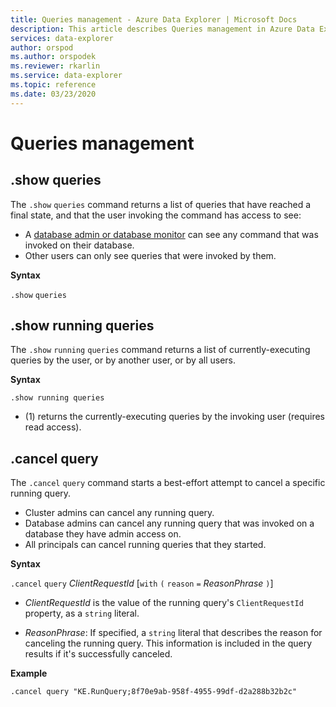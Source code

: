 ```yaml
---
title: Queries management - Azure Data Explorer | Microsoft Docs
description: This article describes Queries management in Azure Data Explorer.
services: data-explorer
author: orspod
ms.author: orspodek
ms.reviewer: rkarlin
ms.service: data-explorer
ms.topic: reference
ms.date: 03/23/2020
---
```

# Queries management

## .show queries

The `.show` `queries` command returns a list of queries that have reached a final state, and that the user invoking the command has access to see:


* A [database admin or database monitor](../management/access-control/role-based-authorization.md) can see any command that was invoked on their database.
* Other users can only see queries that were invoked by them.

**Syntax**

`.show` `queries`

## .show running queries

The `.show` `running` `queries` command returns a list of currently-executing queries
by the user, or by another user, or by all users.

**Syntax**

```kusto
.show running queries
```

* (1) returns the currently-executing queries by the invoking user (requires read access).

## .cancel query

The `.cancel` `query` command starts a best-effort attempt to cancel a specific
running query.

* Cluster admins can cancel any running query.
* Database admins can cancel any running query that was invoked on a database they have admin access on.
* All principals can cancel running queries that they started.

**Syntax**

`.cancel` `query` *ClientRequestId* [`with` `(` `reason` `=` *ReasonPhrase* `)`]

* *ClientRequestId* is the value of the running query's `ClientRequestId` property,
  as a `string` literal.

* *ReasonPhrase*: If specified, a `string` literal that describes the reason for
  canceling the running query. This information is included in the query results
  if it's successfully canceled.

**Example**

```kusto
.cancel query "KE.RunQuery;8f70e9ab-958f-4955-99df-d2a288b32b2c"
```
